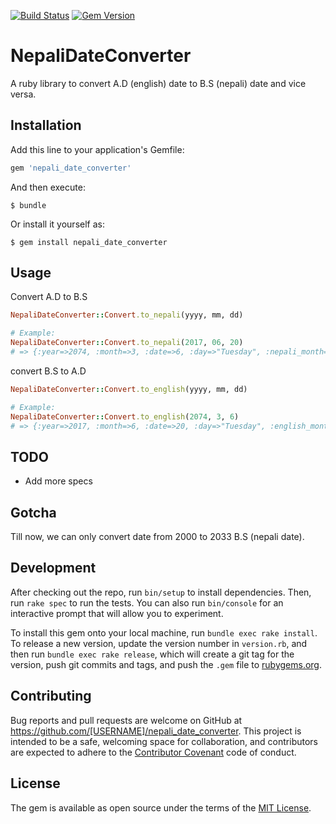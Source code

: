 [![Build Status](https://travis-ci.org/przbadu/nepali_date_converter.svg?branch=master)](https://travis-ci.org/przbadu/nepali_date_converter)
[![Gem Version](https://badge.fury.io/rb/nepali_date_converter.svg)](https://badge.fury.io/rb/nepali_date_converter)

# NepaliDateConverter

A ruby library to convert A.D (english) date to B.S (nepali) date and vice versa.

## Installation

Add this line to your application's Gemfile:

```ruby
gem 'nepali_date_converter'
```

And then execute:

    $ bundle

Or install it yourself as:

    $ gem install nepali_date_converter

## Usage

Convert A.D to B.S

```ruby
NepaliDateConverter::Convert.to_nepali(yyyy, mm, dd)

# Example:
NepaliDateConverter::Convert.to_nepali(2017, 06, 20)
# => {:year=>2074, :month=>3, :date=>6, :day=>"Tuesday", :nepali_month=>"Ashad", :week_day=> 3}
```

convert B.S to A.D

```ruby
NepaliDateConverter::Convert.to_english(yyyy, mm, dd)

# Example:
NepaliDateConverter::Convert.to_english(2074, 3, 6)
# => {:year=>2017, :month=>6, :date=>20, :day=>"Tuesday", :english_month=>"June", :week_day=>3}
```

## TODO

* Add more specs

## Gotcha

Till now, we can only convert date from 2000 to 2033 B.S (nepali date).

## Development

After checking out the repo, run `bin/setup` to install dependencies. Then, run `rake spec` to run the tests. You can also run `bin/console` for an interactive prompt that will allow you to experiment.

To install this gem onto your local machine, run `bundle exec rake install`. To release a new version, update the version number in `version.rb`, and then run `bundle exec rake release`, which will create a git tag for the version, push git commits and tags, and push the `.gem` file to [rubygems.org](https://rubygems.org).

## Contributing

Bug reports and pull requests are welcome on GitHub at https://github.com/[USERNAME]/nepali_date_converter. This project is intended to be a safe, welcoming space for collaboration, and contributors are expected to adhere to the [Contributor Covenant](http://contributor-covenant.org) code of conduct.


## License

The gem is available as open source under the terms of the [MIT License](http://opensource.org/licenses/MIT).

